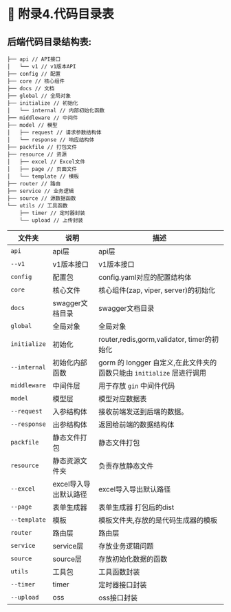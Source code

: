 # 📑 附录4.代码目录表

## 后端代码目录结构表:



```
├── api // API接口
│   └── v1 // v1版本API
├── config // 配置
├── core // 核心组件
├── docs // 文档
├── global // 全局对象
├── initialize // 初始化
│   └── internal // 内部初始化函数
├── middleware // 中间件
├── model // 模型
│   ├── request // 请求参数结构体
│   └── response // 响应结构体 
├── packfile // 打包文件
├── resource // 资源
│   ├── excel // Excel文件
│   ├── page // 页面文件
│   └── template // 模板
├── router // 路由
├── service // 业务逻辑
├── source // 源数据函数
└── utils // 工具函数
    ├── timer // 定时器封装
    └── upload // 上传封装
```



| 文件夹          | 说明            | 描述                                                |
| ------------ | ------------- | ------------------------------------------------- |
| `api`        | api层          | api层                                              |
| `--v1`       | v1版本接口        | v1版本接口                                            |
| `config`     | 配置包           | config.yaml对应的配置结构体                               |
| `core`       | 核心文件          | 核心组件(zap, viper, server)的初始化                      |
| `docs`       | swagger文档目录   | swagger文档目录                                       |
| `global`     | 全局对象          | 全局对象                                              |
| `initialize` | 初始化           | router,redis,gorm,validator, timer的初始化            |
| `--internal` | 初始化内部函数       | gorm 的 longger 自定义,在此文件夹的函数只能由 `initialize` 层进行调用 |
| `middleware` | 中间件层          | 用于存放 `gin` 中间件代码                                  |
| `model`      | 模型层           | 模型对应数据表                                           |
| `--request`  | 入参结构体         | 接收前端发送到后端的数据。                                     |
| `--response` | 出参结构体         | 返回给前端的数据结构体                                       |
| `packfile`   | 静态文件打包        | 静态文件打包                                            |
| `resource`   | 静态资源文件夹       | 负责存放静态文件                                          |
| `--excel`    | excel导入导出默认路径 | excel导入导出默认路径                                     |
| `--page`     | 表单生成器         | 表单生成器 打包后的dist                                    |
| `--template` | 模板            | 模板文件夹,存放的是代码生成器的模板                                |
| `router`     | 路由层           | 路由层                                               |
| `service`    | service层      | 存放业务逻辑问题                                          |
| `source`     | source层       | 存放初始化数据的函数                                        |
| `utils`      | 工具包           | 工具函数封装                                            |
| `--timer`    | timer         | 定时器接口封装                                           |
| `--upload`   | oss           | oss接口封装                                           |
